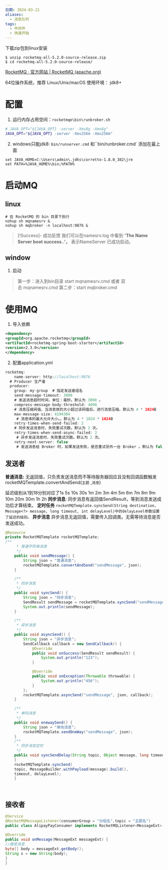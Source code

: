 ```yaml
---
日期: 2024-03-21
aliases:
  - 消息队列
tags:
  - 中间件
  - 快速开始
---
```

下载zip包到linux安装
```
$ unzip rocketmq-all-5.2.0-source-release.zip  
$ cd rocketmq-all-5.2.0-source-release/
```
[RocketMQ · 官方网站 | RocketMQ (apache.org)](https://rocketmq.apache.org/zh/)

64位操作系统，推荐 Linux/Unix/macOS
使用环境： jdk8+
# 配置
1. 运行内存占用空间：`rocketmqe\bin\runbroker.sh` 
```sh
# JAVA_OPT="${JAVA_OPT} -server -Xms8g -Xmx8g"
JAVA_OPT="${JAVA_OPT} -server -Xms256m -Xmx256m"
```
2. windows只能jdk8: `bin/runserver.cmd` 和``bin/runbroker.cmd` 添加在最上面
```
set JAVA_HOME=C:\Users\admin\.jdks\corretto-1.8.0_382\jre 
set PATH=%JAVA_HOME%\bin;%PATH%
```
# 启动MQ
## linux
```
# 在 RocketMQ 的 bin 目录下执行
nohup sh mqnamesrv &
nohup sh mqbroker -n localhost:9876 &
```

> [!Success]- 成功反馈
> 我们可以在namesrv.log 中看到 **'The Name Server boot success..'，** 表示NameServer 已成功启动。

## window
1. 启动
>第一步：进入到bin目录
start mqnamesrv.cmd
或者 双击 mqnamesrv.cmd
第二步：start mqbroker.cmd





# 使用MQ
1. 导入依赖
```xml
<dependency>  
<groupId>org.apache.rocketmq</groupId>  
<artifactId>rocketmq-spring-boot-starter</artifactId>  
<version>2.3.0</version>  
</dependency>
```
2. 配置application.yml
```java
rocketmq:  
	name-server: http://localhost:9876  
  # Producer 生产者
  producer:
    group: my-group  # 指定发送者组名
    send-message-timeout: 3000 
    # 发送消息超时时间，单位：毫秒。默认为 3000 。
    compress-message-body-threshold: 4096 
    # 消息压缩阀值，当消息体的大小超过该阀值后，进行消息压缩。默认为 4 * 1024B
    max-message-size: 4194304
     # 消息体的最大允许大小。。默认为 4 * 1024 * 1024B
    retry-times-when-send-failed: 2 
    # 同步发送消息时，失败重试次数。默认为 2 次。
    retry-times-when-send-async-failed: 2
     # 异步发送消息时，失败重试次数。默认为 2 次。
    retry-next-server: false
     # 发送消息给 Broker 时，如果发送失败，是否重试另外一台 Broker 。默认为 false
```

## 发送者
**普通消息:**
无返回值，只负责发送消息⽽不等待服务器回应且没有回调函数触发
rocketMQTemplate.convertAndSend(`主题` ,`消息`)

延迟级别从1到18分别对应了1s 5s 10s 30s 1m 2m 3m 4m 5m 6m 7m 8m 9m 10m 20m 30m 1h 2h
**同步消息**:
同步消息有返回值SendResult，等到消息发送成功后才算结束。
		**定时任务**
		`rocketMQTemplate.syncSend(String destination, Message<?> message, long timeout, int delayLevel)中的delayLevel参数设置了延迟的级别。`
**异步消息**
	异步消息无返回值，需要传入回调类。无需等待消息是否发送成功。

```java
@Resource  
private RocketMQTemplate rocketMQTemplate;
/**
     * 普通字符串消息
     */
    public void sendMessage() {
        String json = "普通消息";
        rocketMQTemplate.convertAndSend("sendMessage", json);
    }

    /**
     * 同步消息
     */
    public void syncSend() {
        String json = "同步消息";
        SendResult sendMessage = rocketMQTemplate.syncSend("sendMessage", json);
        System.out.println(sendMessage);
    }

    /**
     * 异步消息
     */
    public void asyncSend() {
        String json = "异步消息";
        SendCallback callback = new SendCallback() {
            @Override
            public void onSuccess(SendResult sendResult) {
                System.out.println("123");
            }

            @Override
            public void onException(Throwable throwable) {
                System.out.println("456");
            }
        };
        rocketMQTemplate.asyncSend("sendMessage", json, callback);
    }

    /**
     * 单向消息
     */
    public void onewaySend() {
        String json = "单向消息";
        rocketMQTemplate.sendOneWay("sendMessage", json);
    }
    /**
     * 同步消息定时
     */
	public void syncSendDelay(String topic, Object message, long timeout, int delayLevel) 
	{ 
	rocketMQTemplate.syncSend(
	topic, MessageBuilder.withPayload(message).build(), 
	timeout, delayLevel);
	}

  
```

## 接收者
```java
@Service  
@RocketMQMessageListener(consumerGroup = "分组名",topic = "主题名")  
public class AlipayPayConsumer implements RocketMQListener<MessageExt> {  
  
@Override  
public void onMessage(MessageExt messageExt) {  
//接受消息  
byte[] body = messageExt.getBody();  
String s = new String(body);
}  
}
```
